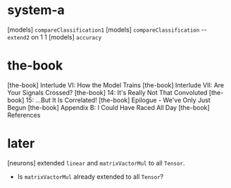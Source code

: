 # system-a

[models] `compareClassification1`
[models] `compareClassification` -- `extend2` on 1 1
[models] `accuracy`

# the-book

[the-book] Interlude VI: How the Model Trains
[the-book] Interlude VII: Are Your Signals Crossed?
[the-book] 14: It's Really Not That Convoluted
[the-book] 15: …But It Is Correlated!
[the-book] Epilogue - We've Only Just Begun
[the-book] Appendix B: I Could Have Raced All Day
[the-book] References

# later

[neurons] extended `linear` and `matrixVactorMul` to all `Tensor`.

- Is `matrixVactorMul` already extended to all `Tensor`?

